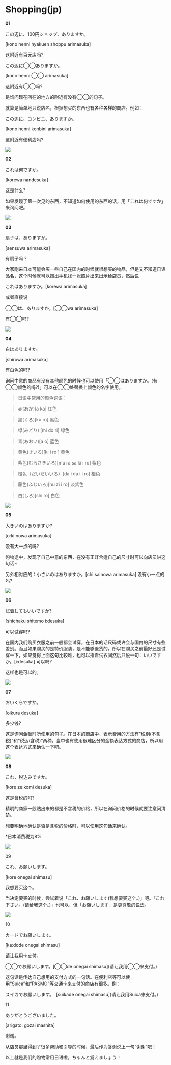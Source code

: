 # Shopping(jp)

**01**

この辺に、100円ショップ、ありますか。

\[kono henni hyakuen shoppu arimasuka]

这附近有百元店吗?

この辺に◯◯ありますか。

\[kono henni ◯◯ arimasuka]

这附近有◯◯吗?

是询问现在所在的地方的附近有没有◯◯的句子。

就算是简单地只说店名，根据想买的东西也有各种各样的商店。例如：

この辺に、コンビニ、ありますか。

\[kono henni konbini arimasuka]

这附近有便利店吗?

![](https://p2.itc.cn/images01/20210202/d13c5a017af54b18b9c033d47130bd4d.gif)

**02**

これは何ですか。

\[korewa nandesuka]

这是什么?

如果发现了第一次见的东西，不知道如何使用的东西的话，用「これは何ですか」来询问吧。

![](https://p7.itc.cn/images01/20210202/617ca6e32a4d4c939ecf9fb6318e6ee5.gif)

**03**

扇子は、ありますか。

\[sensuwa arimasuka]

有扇子吗？

大家刚来日本可能会买一些自己在国内的时候就很想买的物品，但是又不知道日语品名，这个时候就可以掏出手机找一张照片出来出示给店员，然后说

これはありますか。\[korewa arimasuka]

或者直接说

◯◯は、ありますか。\[◯◯wa arimasuka]

有◯◯吗?

![](https://p8.itc.cn/images01/20210202/0a53d99000e244f7a9efb96e970ca7d4.gif)

**04**

白はありますか。

\[shirowa arimasuka]

有白色的吗?

询问中意的商品有没有其他颜色的时候也可以使用「◯◯はありますか。(有◯◯颜色的吗?)」可以在◯◯处替换上颜色的名字使用。

> 日语中常用的颜色词语：

> 赤(あか)\[a ka] 红色

> 黒(くろ)\[ku ro] 黑色

> 绿(みどり) \[mi do ri] 绿色

> 青(あおい)\[a o] 蓝色

> 黄色(きいろ)\[ki i ro ] 黄色

> 紫色(むらさきいろ)\[mu ra sa ki i ro] 紫色

> 橙色（だいだいいろ）\[da i da i i ro] 橙色

> 藤色(ふじいろ)\[hu zi i ro] 淡紫色

> 白(しろ)\[shi ro] 白色

![](https://p8.itc.cn/images01/20210202/0ec0c6c6b8284105b58f2901abea8008.gif)

**05**

大きいのはありますか?

\[o:ki:nowa arimasuka]

没有大一点的吗?

购物途中，发现了自己中意的东西，在没有正好合适自己的尺寸时可以向店员讲这句话\~

另外相对应的：小さいのはありますか。\[chi:sainowa arimasuka] 没有小一点的吗?

![](https://p4.itc.cn/images01/20210202/75f01bf0a85040e2bbcc1a5a27a9b58c.jpeg)

**06**

試着してもいいですか?

\[shichaku shitemo i:desuka]

可以试穿吗?

在国内我们购买衣服之前一般都会试穿，在日本的话尺码或许会与国内的尺寸有些差别。而且如果购买的是特价服装，是不能够退货的。所以在购买之前最好还是试穿一下，如果觉得上面这句比较难，也可以指着试衣间然后只说一句：いいですか。\[i:desuka] 可以吗?

这样也是可以的。

![](https://p6.itc.cn/images01/20210202/8f7a50307c3946bea38b4bd36c542370.gif)

**07**

おいくらですか。

\[oikura desuka]

多少钱?

这是询问金额时所使用的句子。在日本的商店中，表示费用的方法有“税別(不含税)”和“税込(含税)”两种。当中也有使用很难区分的金额表达方式的商店，所以用这个表达方式来确认一下吧。

![](https://p4.itc.cn/images01/20210202/ad94d6add3694decb4e43bcc43f00345.jpeg)

**08**

これ、税込みですか。

\[kore ze:komi desuka]

这是含税的吗?

精明的商家一般贴出来的都是不含税的价格，所以在询问价格的时候就要注意问清楚。

想要明确地确认是否是含税的价格时，可以使用这句话来确认。

\*日本消费税为8%

![](https://p2.itc.cn/images01/20210202/340a79c945954ea98dea54b2b851edf0.gif)

09

これ、お願いします。

\[kore onegai shimasu]

我想要买这个。

当决定要买的时候，尝试着说「これ、お願いします(我想要买这个。)」吧。「これ下さい。(请给我这个。)」也可以，但「お願いします」是更尊敬的说法。

![](https://p7.itc.cn/images01/20210202/e44296fc62124772ad6a136fa931a638.gif)

10

カードでお願いします。

\[ka:dode onegai shimasu]

请让我用卡支付。

◯◯でお願いします。\[◯◯de onegai shimasu]\(请让我用◯◯来支付。)

这句话是传达自己想用的支付方式的一句话。在便利店等可以使用“Suica”和“PASMO”等交通卡来支付的商店有很多。例：

スイカでお願いします。　\[suikade onegai shimasu]\(请让我用Suica来支付。)

11

ありがとうございました。

\[arigato: gozai mashita]

谢谢。

从店员那里得到了很多帮助和引导的时候，最后作为答谢说上一句“谢谢”吧！

以上就是我们的购物常用日语啦，ちゃんと覚えましょう！
